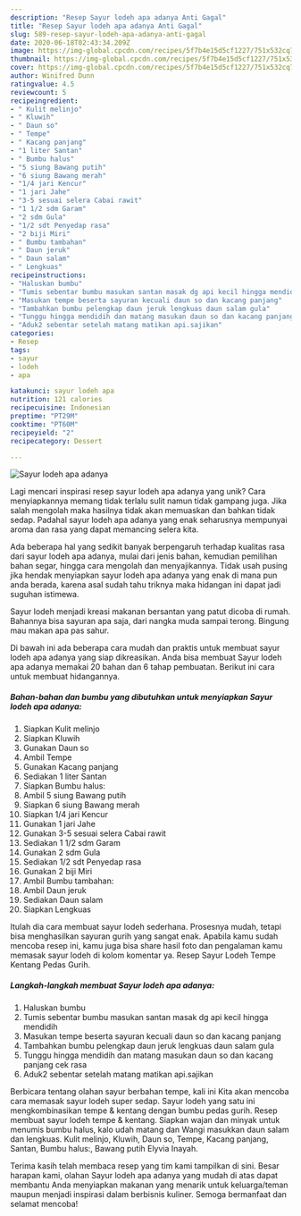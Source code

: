 ```yaml
---
description: "Resep Sayur lodeh apa adanya Anti Gagal"
title: "Resep Sayur lodeh apa adanya Anti Gagal"
slug: 589-resep-sayur-lodeh-apa-adanya-anti-gagal
date: 2020-06-18T02:43:34.209Z
image: https://img-global.cpcdn.com/recipes/5f7b4e15d5cf1227/751x532cq70/sayur-lodeh-apa-adanya-foto-resep-utama.jpg
thumbnail: https://img-global.cpcdn.com/recipes/5f7b4e15d5cf1227/751x532cq70/sayur-lodeh-apa-adanya-foto-resep-utama.jpg
cover: https://img-global.cpcdn.com/recipes/5f7b4e15d5cf1227/751x532cq70/sayur-lodeh-apa-adanya-foto-resep-utama.jpg
author: Winifred Dunn
ratingvalue: 4.5
reviewcount: 5
recipeingredient:
- " Kulit melinjo"
- " Kluwih"
- " Daun so"
- " Tempe"
- " Kacang panjang"
- "1 liter Santan"
- " Bumbu halus"
- "5 siung Bawang putih"
- "6 siung Bawang merah"
- "1/4 jari Kencur"
- "1 jari Jahe"
- "3-5 sesuai selera Cabai rawit"
- "1 1/2 sdm Garam"
- "2 sdm Gula"
- "1/2 sdt Penyedap rasa"
- "2 biji Miri"
- " Bumbu tambahan"
- " Daun jeruk"
- " Daun salam"
- " Lengkuas"
recipeinstructions:
- "Haluskan bumbu"
- "Tumis sebentar bumbu masukan santan masak dg api kecil hingga mendidih"
- "Masukan tempe beserta sayuran kecuali daun so dan kacang panjang"
- "Tambahkan bumbu pelengkap daun jeruk lengkuas daun salam gula"
- "Tunggu hingga mendidih dan matang masukan daun so dan kacang panjang cek rasa"
- "Aduk2 sebentar setelah matang matikan api.sajikan"
categories:
- Resep
tags:
- sayur
- lodeh
- apa

katakunci: sayur lodeh apa 
nutrition: 121 calories
recipecuisine: Indonesian
preptime: "PT29M"
cooktime: "PT60M"
recipeyield: "2"
recipecategory: Dessert

---
```



![Sayur lodeh apa adanya](https://img-global.cpcdn.com/recipes/5f7b4e15d5cf1227/751x532cq70/sayur-lodeh-apa-adanya-foto-resep-utama.jpg)

Lagi mencari inspirasi resep sayur lodeh apa adanya yang unik? Cara menyiapkannya memang tidak terlalu sulit namun tidak gampang juga. Jika salah mengolah maka hasilnya tidak akan memuaskan dan bahkan tidak sedap. Padahal sayur lodeh apa adanya yang enak seharusnya mempunyai aroma dan rasa yang dapat memancing selera kita.

Ada beberapa hal yang sedikit banyak berpengaruh terhadap kualitas rasa dari sayur lodeh apa adanya, mulai dari jenis bahan, kemudian pemilihan bahan segar, hingga cara mengolah dan menyajikannya. Tidak usah pusing jika hendak menyiapkan sayur lodeh apa adanya yang enak di mana pun anda berada, karena asal sudah tahu triknya maka hidangan ini dapat jadi suguhan istimewa.

Sayur lodeh menjadi kreasi makanan bersantan yang patut dicoba di rumah. Bahannya bisa sayuran apa saja, dari nangka muda sampai terong. Bingung mau makan apa pas sahur.


Di bawah ini ada beberapa cara mudah dan praktis untuk membuat sayur lodeh apa adanya yang siap dikreasikan. Anda bisa membuat Sayur lodeh apa adanya memakai 20 bahan dan 6 tahap pembuatan. Berikut ini cara untuk membuat hidangannya.

<!--inarticleads1-->

##### Bahan-bahan dan bumbu yang dibutuhkan untuk menyiapkan Sayur lodeh apa adanya:

1. Siapkan  Kulit melinjo
1. Siapkan  Kluwih
1. Gunakan  Daun so
1. Ambil  Tempe
1. Gunakan  Kacang panjang
1. Sediakan 1 liter Santan
1. Siapkan  Bumbu halus:
1. Ambil 5 siung Bawang putih
1. Siapkan 6 siung Bawang merah
1. Siapkan 1/4 jari Kencur
1. Gunakan 1 jari Jahe
1. Gunakan 3-5 sesuai selera Cabai rawit
1. Sediakan 1 1/2 sdm Garam
1. Gunakan 2 sdm Gula
1. Sediakan 1/2 sdt Penyedap rasa
1. Gunakan 2 biji Miri
1. Ambil  Bumbu tambahan:
1. Ambil  Daun jeruk
1. Sediakan  Daun salam
1. Siapkan  Lengkuas


Itulah dia cara membuat sayur lodeh sederhana. Prosesnya mudah, tetapi bisa menghasilkan sayuran gurih yang sangat enak. Apabila kamu sudah mencoba resep ini, kamu juga bisa share hasil foto dan pengalaman kamu memasak sayur lodeh di kolom komentar ya. Resep Sayur Lodeh Tempe Kentang Pedas Gurih. 

<!--inarticleads2-->

##### Langkah-langkah membuat Sayur lodeh apa adanya:

1. Haluskan bumbu
1. Tumis sebentar bumbu masukan santan masak dg api kecil hingga mendidih
1. Masukan tempe beserta sayuran kecuali daun so dan kacang panjang
1. Tambahkan bumbu pelengkap daun jeruk lengkuas daun salam gula
1. Tunggu hingga mendidih dan matang masukan daun so dan kacang panjang cek rasa
1. Aduk2 sebentar setelah matang matikan api.sajikan


Berbicara tentang olahan sayur berbahan tempe, kali ini Kita akan mencoba cara memasak sayur lodeh super sedap. Sayur lodeh yang satu ini mengkombinasikan tempe &amp; kentang dengan bumbu pedas gurih. Resep membuat sayur lodeh tempe &amp; kentang. Siapkan wajan dan minyak untuk menumis bumbu halus, kalo udah matang dan Wangi masukkan daun salam dan lengkuas. Kulit melinjo, Kluwih, Daun so, Tempe, Kacang panjang, Santan, Bumbu halus:, Bawang putih Elyvia Inayah. 

Terima kasih telah membaca resep yang tim kami tampilkan di sini. Besar harapan kami, olahan Sayur lodeh apa adanya yang mudah di atas dapat membantu Anda menyiapkan makanan yang menarik untuk keluarga/teman maupun menjadi inspirasi dalam berbisnis kuliner. Semoga bermanfaat dan selamat mencoba!
